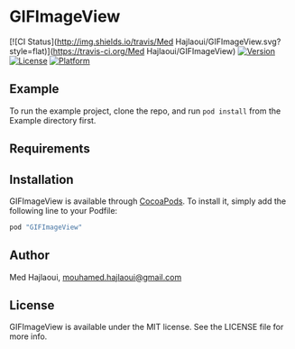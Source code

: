 # GIFImageView

[![CI Status](http://img.shields.io/travis/Med Hajlaoui/GIFImageView.svg?style=flat)](https://travis-ci.org/Med Hajlaoui/GIFImageView)
[![Version](https://img.shields.io/cocoapods/v/GIFImageView.svg?style=flat)](http://cocoapods.org/pods/GIFImageView)
[![License](https://img.shields.io/cocoapods/l/GIFImageView.svg?style=flat)](http://cocoapods.org/pods/GIFImageView)
[![Platform](https://img.shields.io/cocoapods/p/GIFImageView.svg?style=flat)](http://cocoapods.org/pods/GIFImageView)

## Example

To run the example project, clone the repo, and run `pod install` from the Example directory first.

## Requirements

## Installation

GIFImageView is available through [CocoaPods](http://cocoapods.org). To install
it, simply add the following line to your Podfile:

```ruby
pod "GIFImageView"
```

## Author

Med Hajlaoui, mouhamed.hajlaoui@gmail.com

## License

GIFImageView is available under the MIT license. See the LICENSE file for more info.
